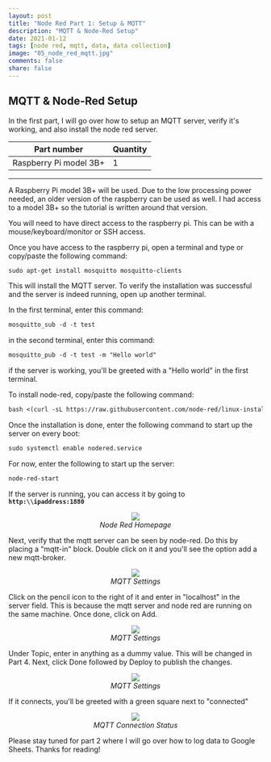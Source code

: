 ```yaml
---
layout: post
title: "Node Red Part 1: Setup & MQTT"
description: "MQTT & Node-Red Setup"
date: 2021-01-12
tags: [node red, mqtt, data, data collection]
image: "05_node_red_mqtt.jpg"
comments: false
share: false
---
```


## MQTT & Node-Red Setup

In the first part, I will go over how to setup an MQTT server, verify it's working, and also install the node red server.

| Part number         | Quantity  |
| ------------- |---------------|
| Raspberry Pi model 3B+         | 1            |

***

A Raspberry Pi model 3B+ will be used. Due to the low processing power needed, an older version of the raspberry can be used as well. I had access to a model 3B+ so the tutorial is written around that version.

You will need to have direct access to the raspberry pi. This can be with a mouse/keyboard/monitor or SSH access.

Once you have access to the raspberry pi, open a terminal and type or copy/paste the following command:

``` txt
sudo apt-get install mosquitto mosquitto-clients
```

This will install the MQTT server. To verify the installation was successful and the server is indeed running, open up another terminal.

In the first terminal, enter this command:

``` txt
mosquitto_sub -d -t test
```

in the second terminal, enter this command:

``` txt
mosquitto_pub -d -t test -m "Hello world"
```

if the server is working, you'll be greeted with a "Hello world" in the first terminal.

To install node-red, copy/paste the following command:
 
``` txt
bash <(curl -sL https://raw.githubusercontent.com/node-red/linux-installers/master/deb/update-nodejs-and-nodered)
```

Once the installation is done, enter the following command to start up the server on every boot:

``` txt
sudo systemctl enable nodered.service
```

For now, enter the following to start up the server:
``` txt
node-red-start
```

If the server is running, you can access it by going to **`http:\\ipaddress:1880`**
<p align="center">
  <img src="{{ "/images/05_node_red_pt1/nodered_1.webp" | prepend: site.baseurl }}"  />
  <br>
  <em>Node Red Homepage</em>
</p>
Next, verify that the mqtt server can be seen by node-red. Do this by placing a "mqtt-in" block. Double click on it and you'll see the option add a new mqtt-broker.
<p align="center">
  <img src="{{ "/images/05_node_red_pt1/nodered_2.webp" | prepend: site.baseurl }}"  />
  <br>
  <em>MQTT Settings</em>
</p>
Click on the pencil icon to the right of it and enter in "localhost" in the server field. This is because the mqtt server and node red are running on the same machine. Once done, click on Add.
<p align="center">
  <img src="{{ "/images/05_node_red_pt1/nodered_3.webp" | prepend: site.baseurl }}"  />
  <br>
  <em>MQTT Settings</em>
</p>
Under Topic, enter in anything as a dummy value. This will be changed in Part 4. Next, click Done followed by Deploy to publish the changes.
<p align="center">
  <img src="{{ "/images/05_node_red_pt1/nodered_4.webp" | prepend: site.baseurl }}"  />
  <br>
  <em>MQTT Settings</em>
</p>
If it connects, you'll be greeted with a green square next to "connected"
<p align="center">
  <img src="{{ "/images/05_node_red_pt1/nodered_5.webp" | prepend: site.baseurl }}"  />
  <br>
  <em>MQTT Connection Status</em>
</p>

Please stay tuned for part 2 where I will go over how to log data to Google Sheets. Thanks for reading!